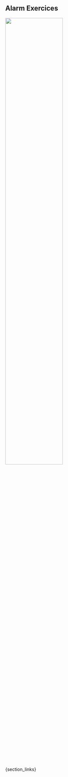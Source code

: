 <article markdown="1">

# Alarm Exercices

<img src="img/exercises/alarm.jpg" width = "60%"/>


</article>

{section_links}
